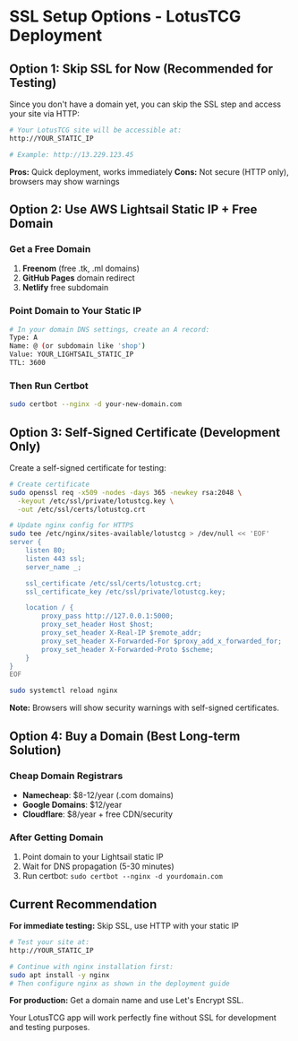 # SSL Setup Options - LotusTCG Deployment

## Option 1: Skip SSL for Now (Recommended for Testing)

Since you don't have a domain yet, you can skip the SSL step and access your site via HTTP:

```bash
# Your LotusTCG site will be accessible at:
http://YOUR_STATIC_IP

# Example: http://13.229.123.45
```

**Pros:** Quick deployment, works immediately
**Cons:** Not secure (HTTP only), browsers may show warnings

## Option 2: Use AWS Lightsail Static IP + Free Domain

### Get a Free Domain
1. **Freenom** (free .tk, .ml domains)
2. **GitHub Pages** domain redirect
3. **Netlify** free subdomain

### Point Domain to Your Static IP
```bash
# In your domain DNS settings, create an A record:
Type: A
Name: @ (or subdomain like 'shop')
Value: YOUR_LIGHTSAIL_STATIC_IP
TTL: 3600
```

### Then Run Certbot
```bash
sudo certbot --nginx -d your-new-domain.com
```

## Option 3: Self-Signed Certificate (Development Only)

Create a self-signed certificate for testing:

```bash
# Create certificate
sudo openssl req -x509 -nodes -days 365 -newkey rsa:2048 \
  -keyout /etc/ssl/private/lotustcg.key \
  -out /etc/ssl/certs/lotustcg.crt

# Update nginx config for HTTPS
sudo tee /etc/nginx/sites-available/lotustcg > /dev/null << 'EOF'
server {
    listen 80;
    listen 443 ssl;
    server_name _;

    ssl_certificate /etc/ssl/certs/lotustcg.crt;
    ssl_certificate_key /etc/ssl/private/lotustcg.key;

    location / {
        proxy_pass http://127.0.0.1:5000;
        proxy_set_header Host $host;
        proxy_set_header X-Real-IP $remote_addr;
        proxy_set_header X-Forwarded-For $proxy_add_x_forwarded_for;
        proxy_set_header X-Forwarded-Proto $scheme;
    }
}
EOF

sudo systemctl reload nginx
```

**Note:** Browsers will show security warnings with self-signed certificates.

## Option 4: Buy a Domain (Best Long-term Solution)

### Cheap Domain Registrars
- **Namecheap**: $8-12/year (.com domains)
- **Google Domains**: $12/year
- **Cloudflare**: $8/year + free CDN/security

### After Getting Domain
1. Point domain to your Lightsail static IP
2. Wait for DNS propagation (5-30 minutes)
3. Run certbot: `sudo certbot --nginx -d yourdomain.com`

## Current Recommendation

**For immediate testing:** Skip SSL, use HTTP with your static IP

```bash
# Test your site at:
http://YOUR_STATIC_IP

# Continue with nginx installation first:
sudo apt install -y nginx
# Then configure nginx as shown in the deployment guide
```

**For production:** Get a domain name and use Let's Encrypt SSL.

Your LotusTCG app will work perfectly fine without SSL for development and testing purposes.